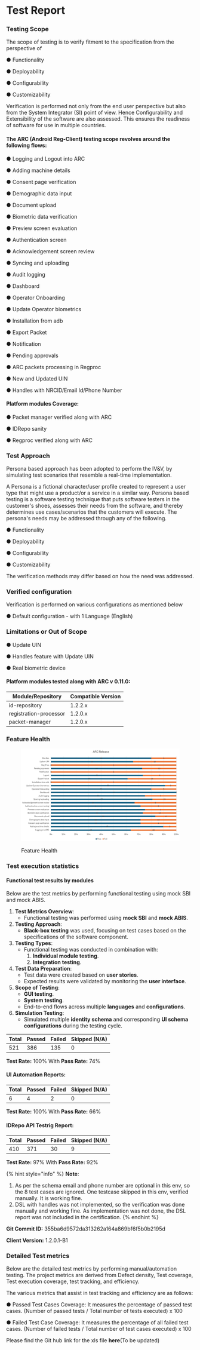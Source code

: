 # Test Report

### Testing Scope

The scope of testing is to verify fitment to the specification from the perspective of&#x20;

●     Functionality&#x20;

●     Deployability&#x20;

●     Configurability&#x20;

●     Customizability

Verification is performed not only from the end user perspective but also from the System Integrator (SI) point of view. Hence Configurability and Extensibility of the software are also assessed. This ensures the readiness of software for use in multiple countries.

#### **The ARC (Android Reg-Client) testing scope revolves around the following flows:**

●     Logging and Logout into ARC

●     Adding machine details

●     Consent page verification

●     Demographic data input

●     Document upload

●     Biometric data verification

●     Preview screen evaluation

●     Authentication screen

●     Acknowledgement screen review

●     Syncing and uploading

●     Audit logging

●     Dashboard

●     Operator Onboarding

●     Update Operator biometrics

●     Installation from adb

●     Export Packet

●     Notification

●     Pending approvals

●     ARC packets processing in Regproc

●     New and Updated UIN

●     Handles with NRCID/Email Id/Phone Number

#### **Platform modules Coverage:**

●     Packet manager verified along with ARC

●     IDRepo sanity

●     Regproc verified along with ARC

### Test Approach <a href="#id-3znysh7" id="id-3znysh7"></a>

Persona based approach has been adopted to perform the IV\&V, by simulating test scenarios that resemble a real-time implementation.

A Persona is a fictional character/user profile created to represent a user type that might use a product/or a service in a similar way. Persona based testing is a software testing technique that puts software testers in the customer's shoes, assesses their needs from the software, and thereby determines use cases/scenarios that the customers will execute. The persona's needs may be addressed through any of the following.

●     Functionality&#x20;

●     Deployability&#x20;

●     Configurability&#x20;

●     Customizability

&#x20;The verification methods may differ based on how the need was addressed.

### Verified configuration <a href="#id-2et92p0" id="id-2et92p0"></a>

Verification is performed on various configurations as mentioned below

●     Default configuration - with 1 Language (English)

### Limitations or Out of Scope <a href="#id-3dy6vkm" id="id-3dy6vkm"></a>

●     Update UIN

●      Handles feature with Update UIN

●      Real biometric device

#### Platform modules tested along with ARC v 0.11.0:

| Module/Repository       | Compatible Version |
| ----------------------- | ------------------ |
| id-repository           | 1.2.2.x            |
| registration-processor  |  1.2.0.x           |
| packet-manager          | 1.2.0.x            |

### Feature Health   &#x20;

<div align="left"><figure><img src="../../.gitbook/assets/ARC_Plactform_1.2.0.2_Feature_Health.png" alt=""><figcaption><p>Feature Health</p></figcaption></figure></div>

### Test execution statistics

#### Functional test results by modules <a href="#id-17dp8vu" id="id-17dp8vu"></a>

Below are the test metrics by performing functional testing using mock SBI and mock ABIS.&#x20;

1. **Test Metrics Overview**:
   * Functional testing was performed using **mock SBI** and **mock ABIS**.
2. **Testing Approach**:
   * **Black-box testing** was used, focusing on test cases based on the specifications of the software component.
3. **Testing Types**:
   * Functional testing was conducted in combination with:
     1. **Individual module testing**.
     2. **Integration testing**.
4. **Test Data Preparation**:
   * Test data were created based on **user stories**.
   * Expected results were validated by monitoring the **user interface**.
5. **Scope of Testing**:
   * **GUI testing**.
   * **System testing**.
   * End-to-end flows across multiple **languages** and **configurations**.
6. **Simulation Testing**:
   * Simulated multiple **identity schema** and corresponding **UI schema configurations** during the testing cycle.

<table data-full-width="true"><thead><tr><th>Total</th><th>Passed</th><th>Failed</th><th>Skipped (N/A)</th></tr></thead><tbody><tr><td>521</td><td>386</td><td>135</td><td>0</td></tr></tbody></table>

**Test Rate:** 100% With **Pass Rate:** 74%

#### UI Automation Reports:

<table data-full-width="true"><thead><tr><th>Total</th><th>Passed</th><th>Failed</th><th>Skipped (N/A)</th></tr></thead><tbody><tr><td>6</td><td>4</td><td>2</td><td>0</td></tr></tbody></table>

**Test Rate:** 100% With **Pass Rate:** 66%

#### IDRepo API Testrig Report:

<table data-full-width="true"><thead><tr><th>Total</th><th>Passed</th><th>Failed</th><th>Skipped (N/A)</th></tr></thead><tbody><tr><td>410</td><td>371</td><td>30</td><td>9</td></tr></tbody></table>

**Test Rate:** 97% With **Pass Rate:** 92%

{% hint style="info" %}
**Note**:&#x20;

1. As per the schema email and phone number are optional in this env, so the 8 test cases are ignored. One testcase skipped in this env, verified manually. It is working fine.
2. DSL with handles was not implemented, so the verification was done manually and working fine. As implementation was not done, the DSL report was not included in the certification.
{% endhint %}

**Git Commit ID:**  355ba6d9572da313262a164a869bf6f5b0b2195d

**Client Version:** 1.2.0.1-B1

### Detailed Test metrics

Below are the detailed test metrics by performing manual/automation testing. The project metrics are derived from Defect density, Test coverage, Test execution coverage, test tracking, and efficiency.

The various metrics that assist in test tracking and efficiency are as follows:

●       Passed Test Cases Coverage: It measures the percentage of passed test cases. (Number of passed tests / Total number of tests executed) x 100

●       Failed Test Case Coverage: It measures the percentage of all failed test cases. (Number of failed tests / Total number of test cases executed) x 100

Please find the Git hub link for the xls file **here**(To be updated)

